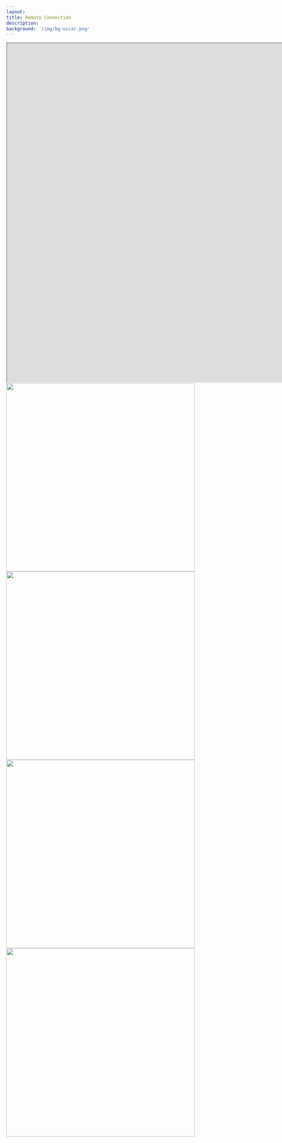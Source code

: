 ```yaml
---
layout:
title: Remote Connection
description: 
background: '/img/bg-oscar.png'
---
```

<!-- Overwrites the styling so that vnc window can be positioned properly -->

<head>
  <meta http-equiv="Content-Security-Policy" content="upgrade-insecure-requests"> 
  <iframe src="http://147.46.174.56:6080/" height="900" width="2000" title="vnc_session"></iframe>



</head>



<style>

.page-heading {
  padding: 75px 0 !important;

}
.container{
  
}
.container2{
  margin:auto !important;
  width: 100%;
  max-width: 2440px;
}


</style>


<div class="container2">





    
  <div class="column">
    <img src="http://oscar:rubis301@147.46.215.251:8885/ISAPI/Streaming/channels/102/httpPreview/" style="width:500px">   
  </div>
  <div class="column">
    <img src="http://oscar:rubis301@147.46.215.251:8886/ISAPI/Streaming/channels/102/httpPreview/" style="width:500px">
  </div>
  <div class="column">
    <img src="http://oscar:rubis301@147.46.215.251:8887/ISAPI/Streaming/channels/102/httpPreview/" style="width:500px">
  </div>
  <div class="column">
    <img src="http://oscar:rubis301@147.46.215.251:8888/ISAPI/Streaming/channels/102/httpPreview/" style="width:500px">
  </div>
  
  
  <!--
  <img src="http://oscar:rubis301@147.46.215.167:8885/ISAPI/Streaming/channels/102/httpPreview/" style="width:225px">
  -->
  
</div>


<!--

<iframe src="http://localhost:3000?url=https://example.com/"></iframe>

<img src="http://oscar:rubis301@147.46.215.251:8885/ISAPI/Streaming/channels/102/httpPreview/" width="100%"  height="500px">
<img src="http://oscar:rubis301@147.46.215.251:8886/ISAPI/Streaming/channels/102/httpPreview/" width="100%"  height="500px">
<img src="http://147.46.215.251:8884/ISAPI/Streaming/channels/102/httpPreview/" width="100%"  height="500px">
<img src="http://192.168.0.120:80/ISAPI/Streaming/channels/102/httpPreview/" width="100%"  height="500px">
<img src="http://192.168.0.122:80/ISAPI/Streaming/channels/102/httpPreview/" width="100%"  height="500px">
C310 streams MJPEG
<img src="http://[PUT IP ADDRESS / LOG-IN INFO HERE]?action=stream" width="100%"  height="500px">     -->   
